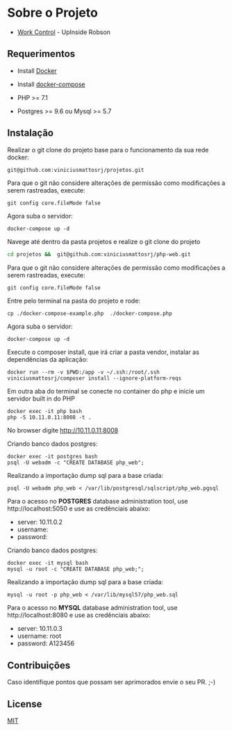 # Sobre o Projeto

- <a href="https://www.upinside.com.br/cursos/work-control-developer">Work Control</a> - UpInside Robson


## Requerimentos

- Install <a href="https://docs.docker.com/install/">Docker</a>

- Install <a href="https://docs.docker.com/compose/install/">docker-compose</a>

- PHP >= 7.1

- Postgres >= 9.6 ou Mysql >= 5.7


## Instalação
Realizar o git clone do projeto base para o funcionamento da sua rede docker:
```bash
git@github.com:viniciusmattosrj/projetos.git
```

Para que o git não considere alterações de permissão como modificações a serem rastreadas, execute:
```
git config core.fileMode false
```

Agora suba o servidor:
```
docker-compose up -d
```

Navege até dentro da pasta projetos e realize o git clone do projeto
```bash
cd projetos &&  git@github.com:viniciusmattosrj/php-web.git
```

Para que o git não considere alterações de permissão como modificações a serem rastreadas, execute:
```
git config core.fileMode false
```

Entre pelo terminal na pasta do projeto e rode:
```
cp ./docker-compose-example.php  ./docker-compose.php
```

Agora suba o servidor:
```
docker-compose up -d
```

Execute o composer install, que irá criar a pasta vendor, instalar as dependências da aplicação:
```
docker run --rm -v $PWD:/app -v ~/.ssh:/root/.ssh viniciusmattosrj/composer install --ignore-platform-reqs

```


Em outra aba do terminal se conecte no container do php e inicie um servidor built in do PHP
```
docker exec -it php bash
php -S 10.11.0.11:8008 -t .
```

No browser digite http://10.11.0.11:8008

Criando banco dados postgres: 

```
docker exec -it postgres bash
psql -U webadm -c "CREATE DATABASE php_web";
```

Realizando a importação dump sql para a base criada:
```
psql -U webadm php_web < /var/lib/postgresql/sqlscript/php_web.pgsql
```

Para o acesso no <strong>POSTGRES</strong> database administration tool, use http://localhost:5050 e use as credênciais abaixo:

  - server: 10.11.0.2
  - username:
  - password:


Criando banco dados postgres: 

```
docker exec -it mysql bash
mysql -u root -c "CREATE DATABASE php_web;";
```

Realizando a importação dump sql para a base criada:
```
mysql -u root -p php_web < /var/lib/mysql57/php_web.sql
```

Para o acesso no <strong>MYSQL</strong> database administration tool, use http://localhost:8080 e use as credênciais abaixo:

  - server: 10.11.0.3
  - username: root
  - password: A123456


## Contribuições
Caso identifique pontos
que possam ser aprimorados envie o seu PR. ;-)


## License
[MIT](https://choosealicense.com/licenses/mit/)
